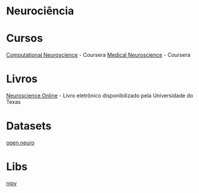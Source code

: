 # Neurociência

# Cursos

[Computational Neuroscience](https://www.coursera.org/learn/computational-neuroscience) - Coursera
[Medical Neuroscience](https://www.coursera.org/learn/medical-neuroscience) - Coursera

# Livros

[Neuroscience Online](https://nba.uth.tmc.edu/neuroscience/m/index.htm) - Livro eletrônico disponibilizado pela Universidade do Texas 

# Datasets 

[open neuro](https://openneuro.org/)

# Libs

[nipy](http://nipy.org/)


